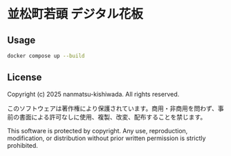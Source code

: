 # 並松町若頭 デジタル花板

## Usage

```sh
docker compose up --build
```

## License

Copyright (c) 2025 nanmatsu-kishiwada. All rights reserved.

このソフトウェアは著作権により保護されています。商用・非商用を問わず、事前の書面による許可なしに使用、複製、改変、配布することを禁じます。

This software is protected by copyright. Any use, reproduction, modification, or distribution without prior written permission is strictly prohibited.
